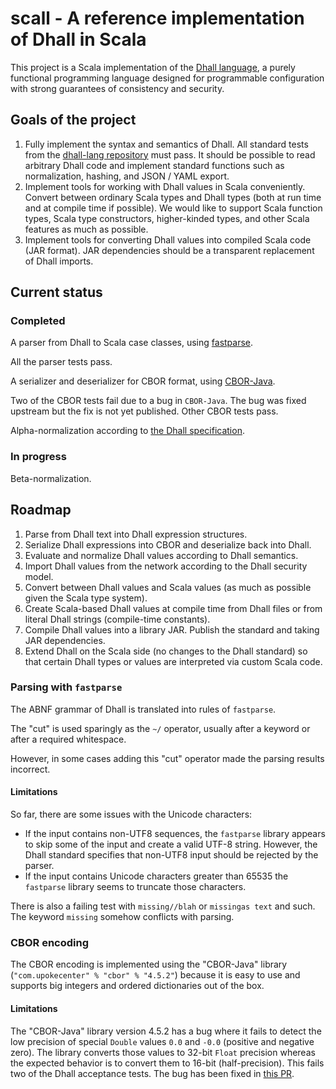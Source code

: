 # scall - A reference implementation of Dhall in Scala

This project is a Scala implementation of the [Dhall language](https://dhall-lang.org), a purely functional programming language designed for programmable configuration with strong guarantees of consistency and security.

## Goals of the project

1. Fully implement the syntax and semantics of Dhall. All standard tests from the [dhall-lang repository](https://github.com/dhall-lang/dhall-lang) must pass. It should be possible to read arbitrary Dhall code and implement standard functions such as normalization, hashing, and JSON / YAML export.
2. Implement tools for working with Dhall values in Scala conveniently. Convert between ordinary Scala types and Dhall types (both at run time and at compile time if possible). We would like to support Scala function types, Scala type constructors, higher-kinded types, and other Scala features as much as possible.
3. Implement tools for converting Dhall values into compiled Scala code (JAR format). JAR dependencies should be a transparent replacement of Dhall imports.

## Current status

### Completed

A parser from Dhall to Scala case classes, using [fastparse](https://github.com/com-lihaoyi/fastparse).

All the parser tests pass.

A serializer and deserializer for CBOR format, using [CBOR-Java](https://github.com/peteroupc/CBOR-Java).

Two of the CBOR tests fail due to a bug in `CBOR-Java`. The bug was fixed upstream but the fix is not yet published. Other CBOR tests pass.

Alpha-normalization according to [the Dhall specification](https://github.com/dhall-lang/dhall-lang/blob/master/standard/alpha-normalization.md).

### In progress

Beta-normalization.

## Roadmap

1. Parse from Dhall text into Dhall expression structures.
2. Serialize Dhall expressions into CBOR and deserialize back into Dhall.
3. Evaluate and normalize Dhall values according to Dhall semantics.
4. Import Dhall values from the network according to the Dhall security model.
5. Convert between Dhall values and Scala values (as much as possible given the Scala type system).
6. Create Scala-based Dhall values at compile time from Dhall files or from literal Dhall strings (compile-time constants).
7. Compile Dhall values into a library JAR. Publish the standard and taking JAR dependencies.
8. Extend Dhall on the Scala side (no changes to the Dhall standard) so that certain Dhall types or values are interpreted via custom Scala code.

### Parsing with `fastparse`

The ABNF grammar of Dhall is translated into rules of `fastparse`.

The "cut" is used sparingly as the `~/` operator, usually after a keyword or after a required whitespace.

However, in some cases adding this "cut" operator made the parsing results incorrect.

#### Limitations

So far, there are some issues with the Unicode characters:

- If the input contains non-UTF8 sequences, the `fastparse` library appears to skip some of the input and create a valid UTF-8 string. However, the Dhall standard specifies that non-UTF8 input should be rejected by the parser.
- If the input contains Unicode characters greater than 65535 the `fastparse` library seems to truncate those characters.

There is also a failing test with `missing//blah` or `missingas text` and such. The keyword `missing` somehow conflicts with parsing.

### CBOR encoding

The CBOR encoding is implemented using the "CBOR-Java" library (`"com.upokecenter" % "cbor" % "4.5.2"`) because it is easy to use and supports big integers and ordered dictionaries out of the box.

#### Limitations

The "CBOR-Java" library version 4.5.2 has a bug where it fails to detect the low precision of special `Double` values `0.0` and `-0.0` (positive and negative zero). The library converts those values to 32-bit `Float` precision whereas the expected behavior is to convert them to 16-bit (half-precision). This fails two of the Dhall acceptance tests. The bug has been fixed in [this PR](https://github.com/peteroupc/CBOR-Java/pull/25).

